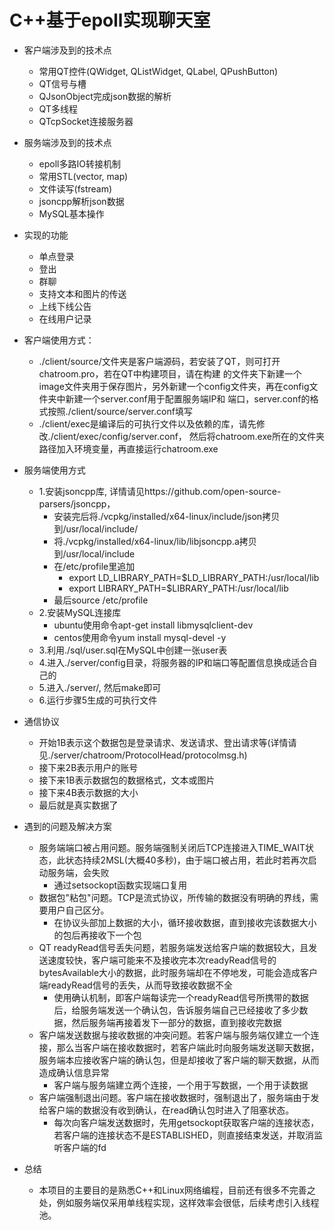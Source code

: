 # C++基于epoll实现聊天室

- 客户端涉及到的技术点
   - 常用QT控件(QWidget, QListWidget, QLabel, QPushButton)
   - QT信号与槽
   - QJsonObject完成json数据的解析
   - QT多线程
   - QTcpSocket连接服务器
   
- 服务端涉及到的技术点
   - epoll多路IO转接机制
   - 常用STL(vector, map)
   - 文件读写(fstream)
   - jsoncpp解析json数据
   - MySQL基本操作
   
- 实现的功能
   - 单点登录
   - 登出
   - 群聊
   - 支持文本和图片的传送
   - 上线下线公告
   - 在线用户记录

- 客户端使用方式：
  - ./client/source/文件夹是客户端源码，若安装了QT，则可打开chatroom.pro，若在QT中构建项目，请在构建
  的文件夹下新建一个image文件夹用于保存图片，另外新建一个config文件夹，再在config文件夹中新建一个server.conf用于配置服务端IP和
  端口，server.conf的格式按照./client/source/server.conf填写
  - ./client/exec是编译后的可执行文件以及依赖的库，请先修改./client/exec/config/server.conf，
  然后将chatroom.exe所在的文件夹路径加入环境变量，再直接运行chatroom.exe
  
- 服务端使用方式
  - 1.安装jsoncpp库, 详情请见https://github.com/open-source-parsers/jsoncpp，
    - 安装完后将./vcpkg/installed/x64-linux/include/json拷贝到/usr/local/include/
    - 将./vcpkg/installed/x64-linux/lib/libjsoncpp.a拷贝到/usr/local/include
    - 在/etc/profile里追加
        - export LD_LIBRARY_PATH=$LD_LIBRARY_PATH:/usr/local/lib
        - export LIBRARY_PATH=$LIBRARY_PATH:/usr/local/lib
    - 最后source /etc/profile
  - 2.安装MySQL连接库
    - ubuntu使用命令apt-get install libmysqlclient-dev
    - centos使用命令yum install mysql-devel -y
  - 3.利用./sql/user.sql在MySQL中创建一张user表
  - 4.进入./server/config目录，将服务器的IP和端口等配置信息换成适合自己的
  - 5.进入./server/, 然后make即可
  - 6.运行步骤5生成的可执行文件
 
- 通信协议
  - 开始1B表示这个数据包是登录请求、发送请求、登出请求等(详情请见./server/chatroom/ProtocolHead/protocolmsg.h)
  - 接下来2B表示用户的账号
  - 接下来1B表示数据包的数据格式，文本或图片
  - 接下来4B表示数据的大小
  - 最后就是真实数据了
  
- 遇到的问题及解决方案
  - 服务端端口被占用问题。服务端强制关闭后TCP连接进入TIME_WAIT状态，此状态持续2MSL(大概40多秒)，由于端口被占用，若此时若再次启动服务端，会失败
    - 通过setsockopt函数实现端口复用
  - 数据包"粘包"问题。TCP是流式协议，所传输的数据没有明确的界线，需要用户自己区分。
    - 在协议头部加上数据的大小，循环接收数据，直到接收完该数据大小的包后再接收下一个包
  - QT readyRead信号丢失问题，若服务端发送给客户端的数据较大，且发送速度较快，客户端可能来不及接收完本次readyRead信号的bytesAvailable大小的数据，此时服务端却在不停地发，可能会造成客户端readyRead信号的丢失，从而导致接收数据不全
    - 使用确认机制，即客户端每读完一个readyRead信号所携带的数据后，给服务端发送一个确认包，告诉服务端自己已经接收了多少数据，然后服务端再接着发下一部分的数据，直到接收完数据
  - 客户端发送数据与接收数据的冲突问题。若客户端与服务端仅建立一个连接，那么当客户端在接收数据时，若客户端此时向服务端发送聊天数据，服务端本应接收客户端的确认包，但是却接收了客户端的聊天数据，从而造成确认信息异常
    - 客户端与服务端建立两个连接，一个用于写数据，一个用于读数据
  - 客户端强制退出问题。客户端在接收数据时，强制退出了，服务端由于发给客户端的数据没有收到确认，在read确认包时进入了阻塞状态。
    - 每次向客户端发送数据时，先用getsockopt获取客户端的连接状态，若客户端的连接状态不是ESTABLISHED，则直接结束发送，并取消监听客户端的fd
   
- 总结
   - 本项目的主要目的是熟悉C++和Linux网络编程，目前还有很多不完善之处，例如服务端仅采用单线程实现，这样效率会很低，后续考虑引入线程池。

